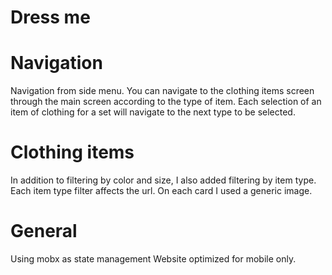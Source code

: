 # Dress me

# Navigation
Navigation from side menu.
You can navigate to the clothing items screen through the main screen according to the type of item.
Each selection of an item of clothing for a set will navigate to the next type to be selected.

# Clothing items
In addition to filtering by color and size, I also added filtering by item type.
Each item type filter affects the url.
On each card I used a generic image.

# General
Using mobx as state management
Website optimized for mobile only.
